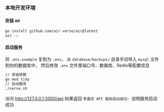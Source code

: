 ### 本地开发环境

####  安装 air
```bash
go install github.com/air-verse/air@latest
air -v
```

#### 启动服务
将 `.env.example` 复制为 `.env`， 从 `database/backups/` 目录手动导入 `mysql` 文件到你的数据库中， 然后修改 `.env` 文件里端口号、数据库、Redis等配置信息

```bash
// 安装依赖
go mod tidy
// 启动服务
./serve.sh
```

访问 http://127.0.0.1:3000/api 如果返回 `恭喜您 API 服务启动成功~ `说明服务启动成功

